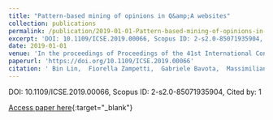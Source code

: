 ```yaml
---
title: "Pattern-based mining of opinions in Q&amp;A websites"
collection: publications
permalink: /publication/2019-01-01-Pattern-based-mining-of-opinions-in-QA-websites
excerpt: 'DOI: 10.1109/ICSE.2019.00066, Scopus ID: 2-s2.0-85071935904, Cited by: 1'
date: 2019-01-01
venue: 'In the proceedings of Proceedings of the 41st International Conference on Software Engineering, ICSE 2019, Montreal, QC, Canada, May 25-31, 2019'
paperurl: 'https://doi.org/10.1109/ICSE.2019.00066'
citation: ' Bin Lin,  Fiorella Zampetti,  Gabriele Bavota,  Massimiliano Di,  Michele Lanza, &quot;Pattern-based mining of opinions in Q&amp;amp;A websites.&quot; In the proceedings of Proceedings of the 41st International Conference on Software Engineering, ICSE 2019, Montreal, QC, Canada, May 25-31, 2019, 2019.'
---
```

DOI: 10.1109/ICSE.2019.00066, Scopus ID: 2-s2.0-85071935904, Cited by: 1

[Access paper here](https://doi.org/10.1109/ICSE.2019.00066){:target="_blank"}
